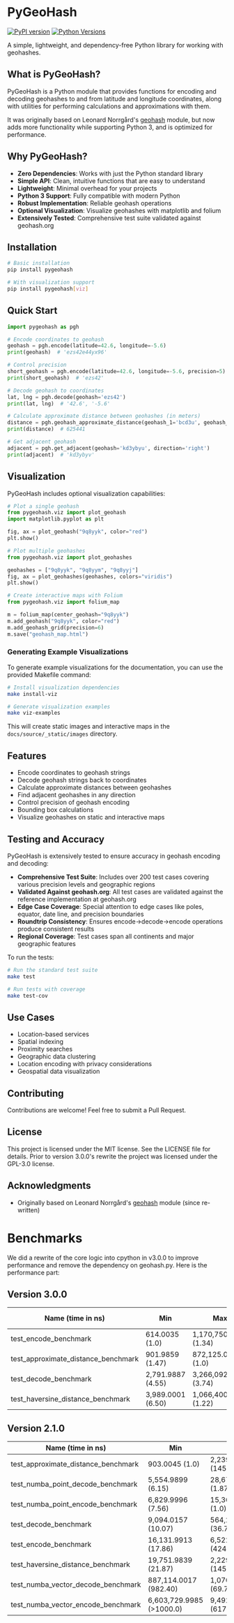 # PyGeoHash

[![PyPI version](https://badge.fury.io/py/pygeohash.svg)](https://badge.fury.io/py/pygeohash)
[![Python Versions](https://img.shields.io/pypi/pyversions/pygeohash.svg)](https://pypi.org/project/pygeohash/)

A simple, lightweight, and dependency-free Python library for working with geohashes.

## What is PyGeoHash?

PyGeoHash is a Python module that provides functions for encoding and decoding geohashes to and from latitude and longitude coordinates, along with utilities for performing calculations and approximations with them.

It was originally based on Leonard Norrgård's [geohash](https://github.com/vinsci/geohash) module, but now adds more functionality while supporting Python 3, and is optimized for performance.

## Why PyGeoHash?

- **Zero Dependencies**: Works with just the Python standard library
- **Simple API**: Clean, intuitive functions that are easy to understand
- **Lightweight**: Minimal overhead for your projects
- **Python 3 Support**: Fully compatible with modern Python
- **Robust Implementation**: Reliable geohash operations
- **Optional Visualization**: Visualize geohashes with matplotlib and folium
- **Extensively Tested**: Comprehensive test suite validated against geohash.org

## Installation

```bash
# Basic installation
pip install pygeohash

# With visualization support
pip install pygeohash[viz]
```

## Quick Start

```python
import pygeohash as pgh

# Encode coordinates to geohash
geohash = pgh.encode(latitude=42.6, longitude=-5.6)
print(geohash)  # 'ezs42e44yx96'

# Control precision
short_geohash = pgh.encode(latitude=42.6, longitude=-5.6, precision=5)
print(short_geohash)  # 'ezs42'

# Decode geohash to coordinates
lat, lng = pgh.decode(geohash='ezs42')
print(lat, lng)  # '42.6', '-5.6'

# Calculate approximate distance between geohashes (in meters)
distance = pgh.geohash_approximate_distance(geohash_1='bcd3u', geohash_2='bc83n')
print(distance)  # 625441

# Get adjacent geohash
adjacent = pgh.get_adjacent(geohash='kd3ybyu', direction='right')
print(adjacent)  # 'kd3ybyv'
```

## Visualization

PyGeoHash includes optional visualization capabilities:

```python
# Plot a single geohash
from pygeohash.viz import plot_geohash
import matplotlib.pyplot as plt

fig, ax = plot_geohash("9q8yyk", color="red")
plt.show()

# Plot multiple geohashes
from pygeohash.viz import plot_geohashes

geohashes = ["9q8yyk", "9q8yym", "9q8yyj"]
fig, ax = plot_geohashes(geohashes, colors="viridis")
plt.show()

# Create interactive maps with Folium
from pygeohash.viz import folium_map

m = folium_map(center_geohash="9q8yyk")
m.add_geohash("9q8yyk", color="red")
m.add_geohash_grid(precision=6)
m.save("geohash_map.html")
```

### Generating Example Visualizations

To generate example visualizations for the documentation, you can use the provided Makefile command:

```bash
# Install visualization dependencies
make install-viz

# Generate visualization examples
make viz-examples
```

This will create static images and interactive maps in the `docs/source/_static/images` directory.

## Features

- Encode coordinates to geohash strings
- Decode geohash strings back to coordinates
- Calculate approximate distances between geohashes
- Find adjacent geohashes in any direction
- Control precision of geohash encoding
- Bounding box calculations
- Visualize geohashes on static and interactive maps

## Testing and Accuracy

PyGeoHash is extensively tested to ensure accuracy in geohash encoding and decoding:

- **Comprehensive Test Suite**: Includes over 200 test cases covering various precision levels and geographic regions
- **Validated Against geohash.org**: All test cases are validated against the reference implementation at geohash.org
- **Edge Case Coverage**: Special attention to edge cases like poles, equator, date line, and precision boundaries
- **Roundtrip Consistency**: Ensures encode->decode->encode operations produce consistent results
- **Regional Coverage**: Test cases span all continents and major geographic features

To run the tests:

```bash
# Run the standard test suite
make test

# Run tests with coverage
make test-cov
```

## Use Cases

- Location-based services
- Spatial indexing
- Proximity searches
- Geographic data clustering
- Location encoding with privacy considerations
- Geospatial data visualization

## Contributing

Contributions are welcome! Feel free to submit a Pull Request.

## License

This project is licensed under the MIT license. See the LICENSE file for details. Prior to version 3.0.0's rewrite the project was licensed under the GPL-3.0 license.

## Acknowledgments

- Originally based on Leonard Norrgård's [geohash](https://github.com/vinsci/geohash) module (since re-written)
   
# Benchmarks

We did a rewrite of the core logic into cpython in v3.0.0 to improve performance and remove the dependency on geohash.py. Here is the performance part:

## Version 3.0.0

| Name (time in ns)                     | Min                  | Max                  | Mean                | StdDev              | Median              | IQR              | Outliers  | OPS (Kops/s)       | Rounds | Iterations |
|---------------------------------------|----------------------|----------------------|---------------------|---------------------|---------------------|------------------|-----------|--------------------|--------|------------|
| test_encode_benchmark                 | 614.0035 (1.0)       | 1,170,750.9984 (1.34)| 1,119.5566 (1.0)    | 6,011.2433 (1.35)   | 714.0043 (1.0)      | 664.4987 (7.30)  | 370;1371  | 893.2107 (1.0)     | 117772 | 1          |
| test_approximate_distance_benchmark   | 901.9859 (1.47)      | 872,125.0051 (1.0)   | 1,346.1119 (1.20)   | 4,467.1457 (1.0)    | 1,031.0032 (1.44)   | 90.9786 (1.0)    | 463;13144 | 742.8803 (0.83)    | 71891  | 1          |
| test_decode_benchmark                 | 2,791.9887 (4.55)    | 3,266,092.0115 (3.74)| 4,683.3561 (4.18)   | 22,447.8219 (5.03)  | 3,102.9922 (4.35)   | 2,965.2583 (32.59)| 103;302  | 213.5221 (0.24)    | 26769  | 1          |
| test_haversine_distance_benchmark     | 3,989.0001 (6.50)    | 1,066,400.9897 (1.22)| 5,441.2395 (4.86)   | 10,068.4850 (2.25)  | 4,475.0050 (6.27)   | 330.0083 (3.63)  | 429;3534  | 183.7817 (0.21)    | 28312  | 1          |


## Version 2.1.0
| Name (time in ns)                     | Min                  | Max                  | Mean                | StdDev              | Median              | IQR              | Outliers  | OPS (Kops/s)       | Rounds | Iterations |
|---------------------------------------|----------------------|----------------------|---------------------|---------------------|---------------------|------------------|-----------|--------------------|--------|------------|
| test_approximate_distance_benchmark   | 903.0045 (1.0)        | 2,239,810.0118 (145.76)| 1,242.2962 (1.0)     | 8,910.5317 (2.45)    | 1,034.0009 (1.0)     | 83.0041 (1.0)    | 411;12404  | 804,960.9836 (1.0) | 126872 | 1          |
| test_numba_point_decode_benchmark     | 5,554.9899 (6.15)     | 28,678.0123 (1.87)    | 11,125.8007 (8.96)   | 9,922.0335 (2.73)    | 6,597.9839 (6.38)    | 8,462.7463 (101.96)| 1;1       | 89,881.1717 (0.11) | 5      | 1          |
| test_numba_point_encode_benchmark     | 6,829.9996 (7.56)     | 15,366.0076 (1.0)     | 8,949.4046 (7.20)    | 3,633.1020 (1.0)     | 7,203.9838 (6.97)    | 3,100.7585 (37.36)| 1;1       | 111,739.2773 (0.14)| 5      | 1          |
| test_decode_benchmark                 | 9,094.0157 (10.07)    | 564,207.9923 (36.72)  | 23,505.3902 (18.92)  | 47,847.8575 (13.17)  | 19,235.4928 (18.60)  | 10,221.4981 (123.14)| 4;9     | 42,543.4333 (0.05) | 156    | 1          |
| test_encode_benchmark                 | 16,131.9913 (17.86)   | 6,522,867.0137 (424.50)| 43,962.7989 (35.39)  | 204,118.7023 (56.18) | 30,353.0251 (29.35)  | 5,316.5204 (64.05)| 12;160   | 22,746.5044 (0.03) | 1081   | 1          |
| test_haversine_distance_benchmark     | 19,751.9839 (21.87)   | 2,229,443.9841 (145.09)| 24,979.8646 (20.11)  | 27,057.9632 (7.45)   | 21,632.0041 (20.92)  | 1,626.0019 (19.59)| 453;3700 | 40,032.2426 (0.05) | 24647  | 1          |
| test_numba_vector_decode_benchmark    | 887,114.0017 (982.40) | 1,070,945.9893 (69.70)| 974,148.7971 (784.15)| 72,131.5386 (19.85)  | 977,645.9774 (945.50)| 111,056.4845 (>1000.0)| 2;0   | 1,026.5372 (0.00)  | 5      | 1          |
| test_numba_vector_encode_benchmark    | 6,603,729.9985 (>1000.0)| 9,492,440.0037 (617.76)| 8,344,232.0058 (>1000.0)| 1,069,465.9606 (294.37)| 8,602,735.0044 (>1000.0)| 1,065,492.2444 (>1000.0)| 2;0 | 119.8433 (0.00)    | 5      | 1          |